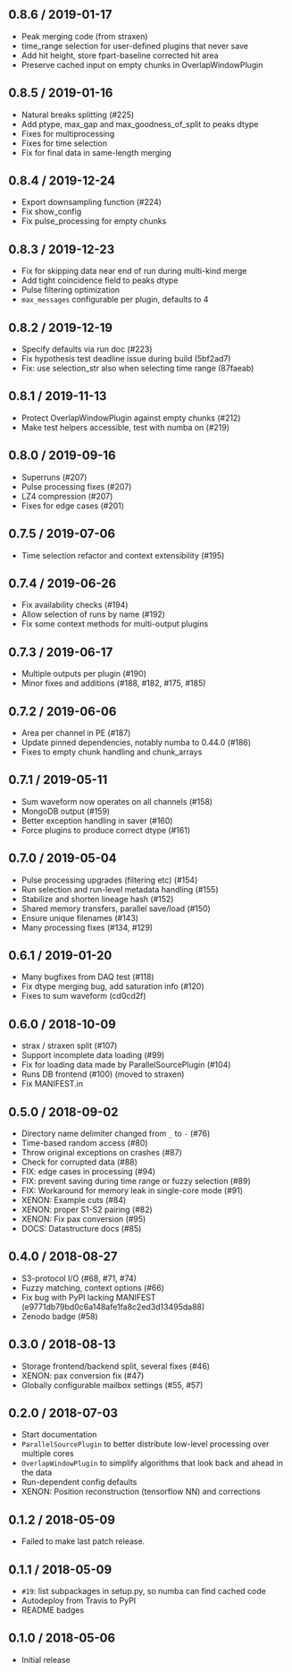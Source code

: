 0.8.6 / 2019-01-17
-------------------
- Peak merging code (from straxen)
- time_range selection for user-defined plugins that never save
- Add hit height, store fpart-baseline corrected hit area
- Preserve cached input on empty chunks in OverlapWindowPlugin

0.8.5 / 2019-01-16
------------------
- Natural breaks splitting (#225)
- Add ptype, max_gap and max_goodness_of_split to peaks dtype
- Fixes for multiprocessing
- Fixes for time selection
- Fix for final data in same-length merging

0.8.4 / 2019-12-24
------------------
- Export downsampling function (#224)
- Fix show_config
- Fix pulse_processing for empty chunks

0.8.3 / 2019-12-23
------------------
- Fix for skipping data near end of run during multi-kind merge
- Add tight coincidence field to peaks dtype
- Pulse filtering optimization
- `max_messages` configurable per plugin, defaults to 4

0.8.2 / 2019-12-19
------------------
- Specify defaults via run doc (#223)
- Fix hypothesis test deadline issue during build (5bf2ad7)
- Fix: use selection_str also when selecting time range (87faeab)

0.8.1 / 2019-11-13
------------------
- Protect OverlapWindowPlugin against empty chunks (#212)
- Make test helpers accessible, test with numba on (#219)

0.8.0 / 2019-09-16
------------------
- Superruns (#207)
- Pulse processing fixes (#207)
- LZ4 compression (#207)
- Fixes for edge cases (#201)

0.7.5 / 2019-07-06
------------------
- Time selection refactor and context extensibility (#195)

0.7.4 / 2019-06-26
-------------------
- Fix availability checks (#194)
- Allow selection of runs by name (#192)
- Fix some context methods for multi-output plugins

0.7.3 / 2019-06-17
-------------------
- Multiple outputs per plugin (#190)
- Minor fixes and additions (#188, #182, #175, #185)

0.7.2 / 2019-06-06
------------------
- Area per channel in PE (#187)
- Update pinned dependencies, notably numba to 0.44.0 (#186)
- Fixes to empty chunk handling and chunk_arrays

0.7.1 / 2019-05-11
------------------
- Sum waveform now operates on all channels (#158)
- MongoDB output (#159)
- Better exception handling in saver (#160)
- Force plugins to produce correct dtype (#161)

0.7.0 / 2019-05-04
------------------
- Pulse processing upgrades (filtering etc) (#154)
- Run selection and run-level metadata handling (#155)
- Stabilize and shorten lineage hash (#152)
- Shared memory transfers, parallel save/load (#150)
- Ensure unique filenames (#143)
- Many processing fixes (#134, #129)

0.6.1 / 2019-01-20
-------------------
- Many bugfixes from DAQ test (#118)
- Fix dtype merging bug, add saturation info (#120)
- Fixes to sum waveform (cd0cd2f)

0.6.0 / 2018-10-09
------------------
- strax / straxen split (#107)
- Support incomplete data loading (#99)
- Fix for loading data made by ParallelSourcePlugin (#104)
- Runs DB frontend (#100) (moved to straxen)
- Fix MANIFEST.in

0.5.0 / 2018-09-02
------------------
- Directory name delimiter changed from `_` to `-` (#76)
- Time-based random access (#80)
- Throw original exceptions on crashes (#87)
- Check for corrupted data (#88)
- FIX: edge cases in processing (#94)
- FIX: prevent saving during time range or fuzzy selection (#89)
- FIX: Workaround for memory leak in single-core mode (#91)
- XENON: Example cuts (#84)
- XENON: proper S1-S2 pairing (#82)
- XENON: Fix pax conversion (#95)
- DOCS: Datastructure docs (#85)

0.4.0 / 2018-08-27
------------------
- S3-protocol I/O (#68, #71, #74)
- Fuzzy matching, context options (#66)
- Fix bug with PyPI lacking MANIFEST (e9771db79bd0c6a148afe1fa8c2ed3d13495da88)
- Zenodo badge (#58)

0.3.0 / 2018-08-13
------------------
- Storage frontend/backend split, several fixes (#46)
- XENON: pax conversion fix (#47)
- Globally configurable mailbox settings (#55, #57)

0.2.0 / 2018-07-03
------------------
- Start documentation
- `ParallelSourcePlugin` to better distribute low-level processing over multiple cores
- `OverlapWindowPlugin` to simplify algorithms that look back and ahead in the data
- Run-dependent config defaults
- XENON: Position reconstruction (tensorflow NN) and corrections

0.1.2 / 2018-05-09
------------------
- Failed to make last patch release.

0.1.1 / 2018-05-09
------------------
- `#19`: list subpackages in setup.py, so numba can find cached code
- Autodeploy from Travis to PyPI
- README badges

0.1.0 / 2018-05-06
------------------
- Initial release